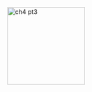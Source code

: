 <img width="178" alt="ch4 pt3" src="https://github.com/TNapier-Shah/Ch4_pt3/assets/156337813/dafb3b4d-1080-46f6-a1b6-d7ebd6e4878e">
